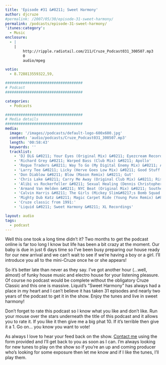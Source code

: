 ```yaml
---
title: 'Episode #31 &#8211; Sweet Harmony'
author: djcruze
#permalink: /2007/05/30/episode-31-sweet-harmony/
permalink: /podcasts/episode-31-sweet-harmony/
'itunes:category':
  - Music
enclosure:
  - |
    |
        http://ripple.radiotail.com/211/Cruze_Podcast031_300507.mp3
        0
        audio/mpeg

votio:
  - 8.728813559322,59,

###################################
# Podcast
###################################

categories:
  - Podcasts

###################################
# Media details
###################################
media:
  image: '/images//podcasts/default-logo-600x600.jpg'
  content: 'audio/podcasts/Cruze_Podcast031_300507.mp3'
  length: '00:58:43'
  keywords: ''
  tracklist:
    - 'DJ DLG &#8211; Your Eyes (Original Mix) &#8211; Eyezcream Recordings'
    - 'Richard Grey &#8211; Warped Bass (Club Mix) &#8211; Apollo'
    - 'Rogue Traders &#8211; Way To Go (My Digital Enemy Mix) &#8211; Ariola'
    - 'Larry Tee &#8211; Licky (Herve Goes Low Mix) &#8211; Good Stuff'
    - 'Don Diablow &#8211; Blow (Mason Remix) &#8211; Gut'
    - 'Chris Lake &#8211; Carry Me Away (Original Club Mix) &#8211; Rising Music'
    - 'Alibi vs Rockerfeller &#8211; Sexual Healing (Dennis Christopher Club Mix) &#8211; Gusto'
    - 'Armand Van Helden &#8211; NYC Beat (Original Mix) &#8211; Southern Fried Recordings'
    - 'Calvin Harris &#8211; The Girls (Mickey Slim&#8217;s Bomb Squad Mix) &#8211; Fly Eye'
    - 'Mighty Dub Katz &#8211; Magic Carpet Ride (Young Punx Remix) &#8211; Southern Fried Recordings'
    - 'Cruze classic from 1991:'
    - 'Liquid &#8211; Sweet Harmony &#8211; XL Recordings'

layout: audio
tags:
  - podcast
---
```


Well this one took a long time didn&#8217;t it? Two months to get the podcast online is far too long I know but life has been a bit crazy at the moment. Our baby is due in just 6 days time so I&#8217;ve been busy preparing our house ready for our new arrival and we can&#8217;t wait to see if we&#8217;re having a boy or a girl. I&#8217;ll introduce you all to the mini-Cruze once he or she appears!

So it&#8217;s better late than never as they say. I&#8217;ve got another hour (&#8230;well, almost) of funky house music and electro house for your listening pleasure. Of course no podcast would be complete without the obligatory Cruze Classic and this one is massive. Liquid&#8217;s &#8220;Sweet Harmony&#8221; has always had a place in my heart and I can&#8217;t believe it has taken 31 episodes and nearly two years of the podcast to get it in the show. Enjoy the tunes and live in sweet harmony!

Don&#8217;t forget to rate this podcast so I know what you like and don&#8217;t like. Run your mouse over the stars underneath the title of this podcast and it allows you to rate it. If you like it then give me a big phat 10. If it&#8217;s terrible then give it a 1. Go on&#8230; you know you want to vote!

As always I love to hear your feed back on the show. [Contact me][1] using the form provided and I&#8217;ll get back to you as soon as I can. I&#8217;m always looking for new tunes to play on the show so if you&#8217;re an up and coming producer who&#8217;s looking for some exposure then let me know and if I like the tunes, I&#8217;ll play them.

[1]: /contact
